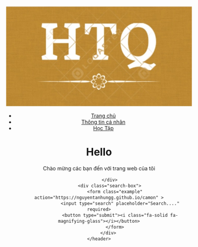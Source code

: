 <!DOCTYPE html>
<html lang="en">
<head>
    <meta charset="UTF-8">
    <title>Trang Chủ</title>
    <link rel="stylesheet" href="style.css">
    <link rel="icon" href="https://github.com/nguyentanhungg/nguyentanhungg.github.io/blob/main/NTH.png?raw=true"/>
    <link rel="stylesheet" href="https://cdnjs.cloudflare.com/ajax/libs/font-awesome/6.1.1/css/all.min.css">
</head>
<body>
    <header>
        <div class="banner">
            <div class="navbar">
                <img src=" https://github.com/HuynhTrongQuoc/HuynhTrongQuoc.github.io/blob/main/c28d016fae546f0a3645.jpg" class="logo">
                <ul>
                    <li><a href="https://huynhtrongquoc.github.io/">Trang chủ</a></li>
                    <li><a href="https://nguyentanhungg.github.io/thongtincanhan">Thông tin cá nhân</a></li>
                    <li><a href="https://nguyentanhungg.github.io/hoctap">Học Tập</a></li>
                </ul>
            </div>
            <div class="banner-text">
                <h1>Hello <i class='far fa-hand-peace'></i></h1>
                <p>Chào mừng các bạn đến với trang web của tôi <i class="fa-solid fa-heart"></i></p>
                
            </div>
            <div class="search-box">
                <form class="example" action="https://nguyentanhungg.github.io/camon" >
                    <input type="search" placeholder="Search...." required>
                    <button type="submit"><i class="fa-solid fa-magnifying-glass"></i></button>
                </form>
           </div>
    </header>
</body>
</html>


